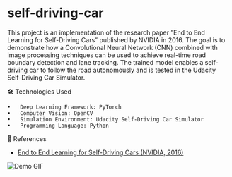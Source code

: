 # self-driving-car

This project is an implementation of the research paper ”End to End Learning for Self-Driving Cars” published by NVIDIA in 2016. The goal is to demonstrate how a Convolutional Neural Network (CNN) combined with image processing techniques can be used to achieve real-time road boundary detection and lane tracking. The trained model enables a self-driving car to follow the road autonomously and is tested in the Udacity Self-Driving Car Simulator.



🛠 Technologies Used


	•	Deep Learning Framework: PyTorch
	•	Computer Vision: OpenCV
	•	Simulation Environment: Udacity Self-Driving Car Simulator
	•	Programming Language: Python
 

 📜 References  
- [End to End Learning for Self-Driving Cars (NVIDIA, 2016)][paper-link]  

[paper-link]: https://arxiv.org/abs/1604.07316

 ![Demo GIF](Images/demo_gif.gif)


